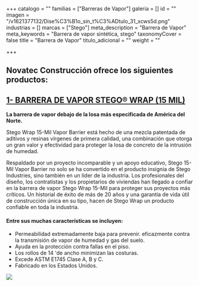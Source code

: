+++
catalogo = ""
familias = ["Barreras de Vapor"]
galeria = []
id = ""
imagen = "/v1621377132/Dise%C3%B1o_sin_t%C3%ADtulo_31_xcws5d.png"
industrias = []
marcas = ["Stego"]
meta_description = "Barrera de Vapor"
meta_keywords = "Barrera de vapor sintética, stego"
taxonomyCover = false
title = "Barrera de Vapor"
titulo_adicional = ""
weight = ""

+++
## Novatec Construcción ofrece los siguientes productos:

## [**1- BARRERA DE VAPOR STEGO® WRAP (15 MIL)**](https://www.stegoindustries.com/products/vapor-barrier-15-mil)

**La barrera de vapor debajo de la losa más especificada de América del Norte.**

Stego Wrap 15-Mil Vapor Barrier está hecho de una mezcla patentada de aditivos y resinas vírgenes de primera calidad, una combinación que otorga un gran valor y efectividad para proteger la losa de concreto de la intrusión de humedad.

Respaldado por un proyecto incomparable y un apoyo educativo, Stego 15-Mil Vapor Barrier no solo se ha convertido en el producto insignia de Stego Industries, sino también en un líder de la industria. Los profesionales del diseño, los contratistas y los propietarios de viviendas han llegado a confiar en la barrera de vapor Stego Wrap 15-Mil para proteger sus proyectos más críticos. Un historial de éxito de más de 20 años y una garantía de vida útil de construcción única en su tipo, hacen de Stego Wrap un producto confiable en toda la industria.

#### **Entre sus muchas características se incluyen:**

* Permeabilidad extremadamente baja para prevenir. eficazmente contra la transmisión de vapor de humedad y gas del suelo.
* Ayuda en la protección contra fallas en el piso.
* Los rollos de 14 'de ancho minimizan las costuras.
* Excede ASTM E1745 Clase A, B y C.
* Fabricado en los Estados Unidos.

![](https://res.cloudinary.com/drnun7bay/image/upload/v1621377005/WhatsApp_Image_2021-05-18_at_16.28.30_onbgra.jpg)